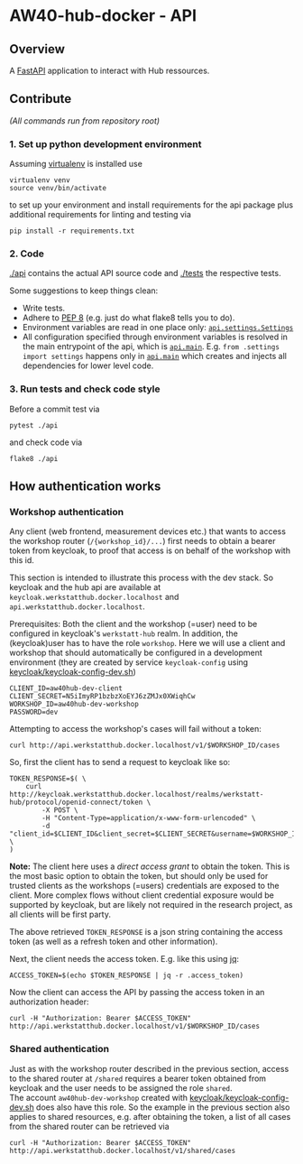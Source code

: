 # AW40-hub-docker - API

## Overview

A [FastAPI](https://fastapi.tiangolo.com/) application to interact with Hub
ressources.  


## Contribute
*(All commands run from repository root)*

### 1. Set up python development environment


Assuming [virtualenv](https://virtualenv.pypa.io/en/latest/) is installed use
```
virtualenv venv
source venv/bin/activate
```
to set up your environment and install requirements for the api package plus
additional requirements for linting and testing via
```
pip install -r requirements.txt
```

### 2. Code

[./api](./api) contains the actual API source code and [./tests](./tests)
the respective tests.

Some suggestions to keep things clean:
- Write tests.
- Adhere to [PEP 8](https://peps.python.org/pep-0008/)
(e.g. just do what flake8 tells you to do).
- Environment variables are read in one place only:
[`api.settings.Settings`](./api/settings.py)
- All configuration specified through environment variables is resolved in the
main entrypoint of the api, which is [`api.main`](./api/main.py). E.g.
`from .settings import settings` happens only in
[`api.main`](./api/main.py) which creates and injects all dependencies
for lower level code.

### 3. Run tests and check code style

Before a commit test via
```
pytest ./api
```
and check code via
```
flake8 ./api
```

## How authentication works

### Workshop authentication

Any client (web frontend, measurement devices etc.) that wants to access
the workshop router (`/{workshop_id}/...`) first needs to obtain a bearer token from keycloak, to proof
that access is on behalf of the workshop with this id.

This section is intended to illustrate this process with the dev stack. So
keycloak and the hub api are available at `keycloak.werkstatthub.docker.localhost` and `api.werkstatthub.docker.localhost`.

Prerequisites: Both the client and the workshop (=user) need to be configured
in keycloak's `werkstatt-hub` realm. In addition, the (keycloak)user has to have
the role `workshop`.
Here we will use a client and workshop that should automatically be configured
in a development environment (they are created by service `keycloak-config`
using [keycloak/keycloak-config-dev.sh](../keycloak/keycloak-config-dev.sh))
```
CLIENT_ID=aw40hub-dev-client
CLIENT_SECRET=N5iImyRP1bzbzXoEYJ6zZMJx0XWiqhCw
WORKSHOP_ID=aw40hub-dev-workshop
PASSWORD=dev
```

Attempting to access the workshop's cases will fail without a token:
```
curl http://api.werkstatthub.docker.localhost/v1/$WORKSHOP_ID/cases
```

So, first the client has to send a request to keycloak like so:
```
TOKEN_RESPONSE=$( \
    curl http://keycloak.werkstatthub.docker.localhost/realms/werkstatt-hub/protocol/openid-connect/token \
        -X POST \
        -H "Content-Type=application/x-www-form-urlencoded" \
        -d "client_id=$CLIENT_ID&client_secret=$CLIENT_SECRET&username=$WORKSHOP_ID&password=$PASSWORD&grant_type=password" \
)
```
**Note:** The client here uses a *direct access grant* to obtain the token. This is
the most basic option to obtain the token, but should only be used for trusted
clients as the workshops (=users) credentials are exposed to the client. More
complex flows without client credential exposure would be supported by keycloak, 
but are likely not required in the research project, as all clients will be first party.

The above retrieved `TOKEN_RESPONSE` is a json string containing the access token
(as well as a refresh token and other information).

Next, the client needs the access token. E.g. like this using [jq](https://jqlang.github.io/jq/):
```
ACCESS_TOKEN=$(echo $TOKEN_RESPONSE | jq -r .access_token)
```

Now the client can access the API by passing the access token in an authorization
header:
```
curl -H "Authorization: Bearer $ACCESS_TOKEN" http://api.werkstatthub.docker.localhost/v1/$WORKSHOP_ID/cases
```

### Shared authentication

Just as with the workshop router described in the previous section, access to
the shared router at `/shared` requires a bearer token obtained from keycloak
and the user needs to be assigned the role `shared`.  
The account `aw40hub-dev-workshop` created with
[keycloak/keycloak-config-dev.sh](../keycloak/keycloak-config-dev.sh)
does also have this role. So the example in the previous section also applies
to shared resources, e.g. after obtaining the token, a list of all cases from
the shared router can be retrieved via
```
curl -H "Authorization: Bearer $ACCESS_TOKEN" http://api.werkstatthub.docker.localhost/v1/shared/cases
```